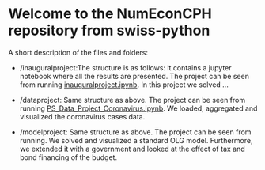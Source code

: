 # Welcome to the NumEconCPH repository from swiss-python

A short description of the files and folders:

- /inauguralproject:The structure is as follows: it contains a jupyter notebook where all the results are presented. The project can be seen from running [inauguralproject.ipynb](inauguralproject.ipynb). In this project we solved ...

- /dataproject: Same structure as above. The project can be seen from running [PS_Data_Project_Coronavirus.ipynb](PS_Data_Project_Coronavirus.ipynb). We loaded, aggregated and visualized the coronavirus cases data. 

- /modelproject: Same structure as above. The project can be seen from running. We solved and visualized a standard OLG model. Furthermore, we extended it with a government and looked at the effect of tax and bond financing of the budget. 


